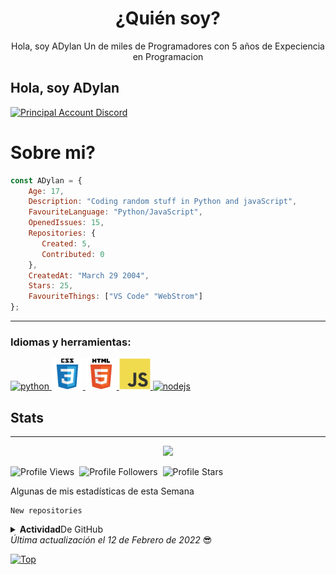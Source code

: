 <h1 align="center">¿Quién soy?</h1>
<p align="center">Hola, soy ADylan Un de miles de Programadores con 5 años de Expeciencia en Programacion</p>

## Hola, soy ADylan


<a href="https://discord.com/users/939467880897081354">
<img align="centre" src="https://discord.c99.nl/widget/theme-1/939467880897081354.png" alt="Principal Account Discord"/>
</a>

# Sobre mi?

    
```js
const ADylan = {
    Age: 17,
    Description: "Coding random stuff in Python and javaScript",
    FavouriteLanguage: "Python/JavaScript",
    OpenedIssues: 15,
    Repositories: {
       Created: 5,
       Contributed: 0
    },
    CreatedAt: "March 29 2004",
    Stars: 25,
    FavouriteThings: ["VS Code" "WebStrom"]
};
```
<hr>
<div>
<h3 align="left">Idiomas y herramientas:</h3>
<a href="https://python.org" target="_blank"> <img src="https://www.vectorlogo.zone/logos/python/python-icon.svg" alt="python" width="50" height="50"/> </a> <a href="https://www.w3schools.com/css/" target="_blank"> <img src="https://raw.githubusercontent.com/devicons/devicon/master/icons/css3/css3-original-wordmark.svg" alt="css3" width="50" height="50"/> </a> <a href="https://www.w3.org/html/" target="_blank"> <img src="https://raw.githubusercontent.com/devicons/devicon/master/icons/html5/html5-original-wordmark.svg" alt="html5" width="50" height="50"/> </a><a href="https://developer.mozilla.org/en-US/docs/Web/JavaScript" target="_blank"> <img src="https://raw.githubusercontent.com/devicons/devicon/master/icons/javascript/javascript-original.svg" alt="javascript" width="50" height="50"/> </a> <a href="https://nodejs.org" target="_blank"> <img src="https://satan-is.live/files/nodejs.ico" alt="nodejs" width="50" height="50"/> </a></p>
</div>

## Stats
<hr>
<div align="center"><img src="https://github-profile-trophy.vercel.app/?username=zADylan&theme=tokyonight"></div>

![Profile Views](https://komarev.com/ghpvc/?username=zADylan&color=blue)&nbsp;&nbsp;![Profile Followers](https://img.shields.io/badge/Followers-10-blue)&nbsp;&nbsp;![Profile Stars](https://img.shields.io/badge/Stars-10-red)

Algunas de mis estadísticas de esta Semana
<!--START_SECTION:waka-->
```text
New repositories
```
<!--END_SECTION:waka-->

<details>
    <summary><b>Actividad</b>De GitHub</summary>
    <img align="left" src="https://github-readme-stats.vercel.app/api?username=zAdylan&theme=tokyonight"><img align="right" src="https://github-readme-stats.vercel.app/api/top-langs/?username=AahhsSjsj&theme=tokyonight&hide=batchfile">
    <img src="https://github-readme-streak-stats.herokuapp.com/?user=AahhsSjsj&theme=tokyonight">
</details>
<i>Última actualización el 12 de Febrero de 2022</i> 😎

  
[![Top](https://github-readme-stats.vercel.app/api/top-langs/?username=zADylan&exclude_repo=eslint-config&theme=dracula)](https://satan-is.live)